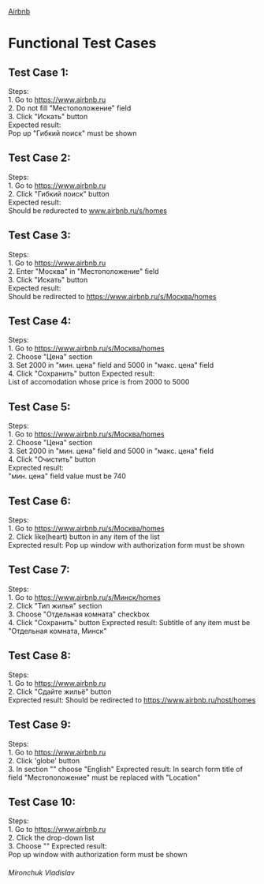 [Airbnb](https://www.airbnb.ru)
# Functional Test Cases 


## Test Case 1: 
  Steps:  
    1. Go to https://www.airbnb.ru  
    2. Do not fill "Местоположение" field   
    3. Click "Искать" button  
  Expected result:  
    Pop up "Гибкий поиск" must be shown 
 
## Test Case 2:   
  Steps:  
    1. Go to https://www.airbnb.ru  
    2. Click "Гибкий поиск" button  
  Expected result:  
    Should be redurected to www.airbnb.ru/s/homes   
    
## Test Case 3:   
  Steps:  
      1. Go to https://www.airbnb.ru  
      2. Enter "Москва" in "Местоположение" field   
      3. Click "Искать" button  
  Expected result:  
    Should be redirected to https://www.airbnb.ru/s/Москва/homes  
    
## Test Case 4: 
   Steps:  
        1. Go to https://www.airbnb.ru/s/Москва/homes   
        2. Choose "Цена" section  
        3. Set 2000 in "мин. цена" field and 5000 in "макс. цена" field  
        4. Click "Сохранить" button
    Expected result:  
        List of accomodation whose price is from 2000 to 5000
    
## Test Case 5:   
  Steps:  
     1. Go to https://www.airbnb.ru/s/Москва/homes   
     2. Choose "Цена" section  
     3. Set 2000 in "мин. цена" field and 5000 in "макс. цена" field  
     4. Click "Очистить" button   
  Exprected result:   
      "мин. цена" field value must be 740
      
## Test Case 6:   
  Steps:  
     1. Go to https://www.airbnb.ru/s/Москва/homes   
     2. Click like(heart) button in any item of the list  
  Exprected result: 
      Pop up window with authorization form must be shown
      
## Test Case 7:   
  Steps:  
     1. Go to https://www.airbnb.ru/s/Минск/homes   
     2. Click "Тип жилья" section  
     3. Choose "Отдельная комната" checkbox  
     4. Click "Сохранить" button
  Exprected result: 
      Subtitle of any item must be "Отдельная комната, Минск"
      
## Test Case 8:   
  Steps:  
     1. Go to https://www.airbnb.ru  
     2. Click "Сдайте жильё" button  
  Exprected result: 
     Should be redirected to https://www.airbnb.ru/host/homes   
     
## Test Case 9:   
  Steps:  
     1. Go to https://www.airbnb.ru  
     2. Click 'globe' button  
     3. In section "" choose "English"
  Exprected result: 
     In search form title of field "Местоположение" must be replaced with "Location"
     
## Test Case 10:   
  Steps:  
     1. Go to https://www.airbnb.ru  
     2. Click the drop-down list  
     3. Choose ""
  Exprected result:   
     Pop up window with authorization form must be shown
      

###### Mironchuk Vladislav
